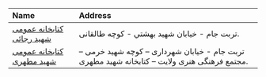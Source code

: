 | Name                                            | Address                                                                                     |
|:------------------------------------------------|:--------------------------------------------------------------------------------------------|
| [كتابخانه عمومی شهید رجائی](http://mashadpl.ir) | تربت جام - خيابان شهيد بهشتي - كوچه طالقانى.                                                |
| [كتابخانه عمومی شهید مطهری](http://mashadpl.ir) | تربت جام - خیابان شهرداری – كوچه شهید خرمی – مجتمع فرهنگی هنری ولایت – كتابخانه شهید مطهری. |